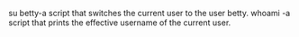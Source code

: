 su betty-a script that switches the current user to the user betty.
whoami -a script that prints the effective username of the current user.
